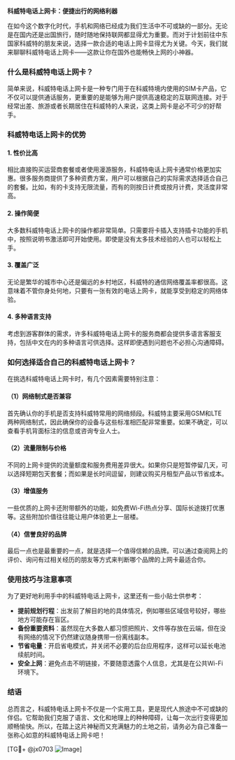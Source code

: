 **科威特电话上网卡：便捷出行的网络利器**

在如今这个数字化时代，手机和网络已经成为我们生活中不可或缺的一部分。无论是在国内还是出国旅行，随时随地保持联网都显得尤为重要。而对于计划前往中东国家科威特的朋友来说，选择一款合适的电话上网卡显得尤为关键。今天，我们就来聊聊科威特电话上网卡——这款让你在国外也能畅快上网的小神器。

### 什么是科威特电话上网卡？

简单来说，科威特电话上网卡是一种专门用于在科威特境内使用的SIM卡产品，它不仅可以提供通话服务，更重要的是能够为用户提供高速稳定的互联网连接。对于经常出差、旅游或者长期居住在科威特的人来说，这类上网卡是必不可少的好帮手。

### 科威特电话上网卡的优势

#### 1. **性价比高**
相比直接购买运营商套餐或者使用漫游服务，科威特电话上网卡通常价格更加实惠。很多服务商提供了多种资费方案，用户可以根据自己的实际需求选择适合自己的套餐。比如，有的卡支持无限流量，而有的则按日计费或按月计费，灵活度非常高。

#### 2. **操作简便**
大多数科威特电话上网卡的操作都非常简单。只需要将卡插入支持插卡功能的手机中，按照说明书激活即可开始使用。即使是没有太多技术经验的人也可以轻松上手。

#### 3. **覆盖广泛**
无论是繁华的城市中心还是偏远的乡村地区，科威特的通信网络覆盖率都很高。这意味着不管你身处何地，只要有一张有效的电话上网卡，就能享受到稳定的网络体验。

#### 4. **多种语言支持**
考虑到游客群体的需求，许多科威特电话上网卡的服务商都会提供多语言客服支持，包括中文在内的多种语言可供选择。这样即便遇到问题也不必担心沟通障碍。

### 如何选择适合自己的科威特电话上网卡？

在挑选科威特电话上网卡时，有几个因素需要特别注意：

#### （1）网络制式是否兼容
首先确认你的手机是否支持科威特常用的网络频段。科威特主要采用GSM和LTE两种网络制式，因此确保你的设备与这些标准相匹配非常重要。如果不确定，可以查看手机背面标注的信息或咨询专业人士。

#### （2）流量限制与价格
不同的上网卡提供的流量额度和服务费用差异很大。如果你只是短暂停留几天，可以选择短期包天套餐；而如果是长时间逗留，则建议购买月租型产品以节省成本。

#### （3）增值服务
一些优质的上网卡还附带额外的功能，如免费Wi-Fi热点分享、国际长途拨打优惠等。这些附加价值往往能让用户体验更上一层楼。

#### （4）信誉良好的品牌
最后一点也是最重要的一点，就是选择一个值得信赖的品牌。可以通过查阅网上的评价、询问有过相关经历的朋友等方式来判断哪个品牌的上网卡最适合你。

### 使用技巧与注意事项

为了更好地利用手中的科威特电话上网卡，这里还有一些小贴士供参考：

- **提前规划行程**：出发前了解目的地的具体情况，例如哪些区域信号较好，哪些地方可能存在盲区。
- **备份重要资料**：虽然现在大多数人都习惯把照片、文件等存放在云端，但在没有网络的情况下仍然建议随身携带一份离线副本。
- **节省电量**：开启省电模式，并关闭不必要的后台应用程序，这样可以延长电池续航时间。
- **安全上网**：避免点击不明链接，不要随意透露个人信息，尤其是在公共Wi-Fi环境下。

### 结语

总而言之，科威特电话上网卡不仅是一个实用工具，更是现代人旅途中不可或缺的伴侣。它帮助我们克服了语言、文化和地理上的种种障碍，让每一次出行变得更加顺畅愉快。所以，在踏上这片神秘而又充满魅力的土地之前，请务必为自己准备一张称心如意的科威特电话上网卡吧！

[TG💪+ @jx0703 ![Image](https://github.com/user-attachments/assets/dbca1d08-cadb-493c-b0ec-ad6f7a83f270)]
